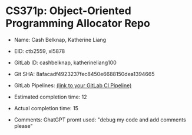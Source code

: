 # CS371p: Object-Oriented Programming Allocator Repo

* Name: Cash Belknap, Katherine Liang

* EID: ctb2559, xl5878

* GitLab ID: cashbelknap, katherineliang100

* Git SHA: 8afacadf4923237fec8450e6688150dea1394665

* GitLab Pipelines: [(link to your GitLab CI Pipeline)](https://gitlab.com/cashbelknap/cs371p-allocator/-/pipelines)

* Estimated completion time: 12

* Actual completion time: 15

* Comments: GhatGPT promt used: "debug my code and add comments please"
